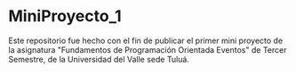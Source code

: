 # MiniProyecto_1
Este repositorio fue hecho con el fin de publicar el primer mini proyecto de la asignatura "Fundamentos de Programación Orientada Eventos" de Tercer Semestre, de la Universidad del Valle sede Tuluá.
